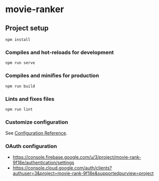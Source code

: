 # movie-ranker

## Project setup
```
npm install
```

### Compiles and hot-reloads for development
```
npm run serve
```

### Compiles and minifies for production
```
npm run build
```

### Lints and fixes files
```
npm run lint
```

### Customize configuration
See [Configuration Reference](https://cli.vuejs.org/config/).


### OAuth configuration
- https://console.firebase.google.com/u/3/project/movie-rank-9f18e/authentication/settings
- https://console.cloud.google.com/auth/clients?authuser=3&project=movie-rank-9f18e&supportedpurview=project